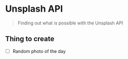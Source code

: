 # Unsplash API
>Finding out what is possible with the Unsplash API

## Thing to create
- [ ] Random photo of the day
